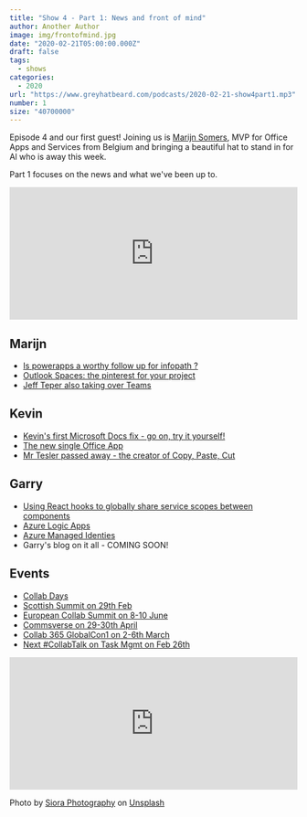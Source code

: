 ```yaml
---
title: "Show 4 - Part 1: News and front of mind"
author: Another Author
image: img/frontofmind.jpg
date: "2020-02-21T05:00:00.000Z"
draft: false
tags: 
  - shows
categories:
  - 2020
url: "https://www.greyhatbeard.com/podcasts/2020-02-21-show4part1.mp3"
number: 1
size: "40700000"
---
```


Episode 4 and our first guest! Joining us is [Marijn Somers](http://www.balestra.be/), MVP for Office Apps and Services from Belgium and bringing a beautiful hat to stand in for Al who is away this week.

Part 1 focuses on the news and what we've been up to.

<iframe src="https://open.spotify.com/embed-podcast/episode/4kKEReoc9uHHaqlhnUQHaS" width="100%" height="232" frameborder="0" allowtransparency="true" allow="encrypted-media"></iframe>

## Marijn
- [Is powerapps a worthy follow up for infopath ?](https://www.youtube.com/channel/UC_q39tct8fMykfp386kdcoQ)
- [Outlook Spaces: the pinterest for your project](https://www.zdnet.com/article/microsoft-could-add-new-spaces-organizational-tool-to-outlook/)
- [Jeff Teper also taking over Teams](https://tomtalks.blog/2020/02/cvp-jeff-teper-takes-over-leadership-of-microsoft-teams-what-does-it-mean-for-the-future/)

## Kevin
- [Kevin's first Microsoft Docs fix - go on, try it yourself!](https://github.com/MicrosoftDocs/azure-docs/pull/48186#event-3053433364)
- [The new single Office App](https://www.microsoft.com/en-us/microsoft-365/blog/2020/02/19/new-office-app-android-ios-available/)
- [Mr Tesler passed away - the creator of Copy, Paste, Cut](https://www.bbc.co.uk/news/world-us-canada-51567695)

## Garry
- [Using React hooks to globally share service scopes between components](https://github.com/garrytrinder/spfx-servicescopes-hooks)
- [Azure Logic Apps](https://azure.microsoft.com/en-us/services/logic-apps/)
- [Azure Managed Identies](https://docs.microsoft.com/en-us/azure/active-directory/managed-identities-azure-resources/overview)
- Garry's blog on it all - COMING SOON!

## Events
- [Collab Days](https://www.collabdays.org/)
- [Scottish Summit on 29th Feb](https://scottishsummit.com/)
- [European Collab Summit on 8-10 June](https://www.collabsummit.eu/)
- [Commsverse on 29-30th April](https://www.commsverse.com/)
- [Collab 365 GlobalCon1 on 2-6th March](https://content.collab365.community/collab365-globalcon1-2020/register/)
- [Next #CollabTalk on Task Mgmt on Feb 26th](https://twitter.com/buckleyplanet/status/1222218085332963329?s=20)

<iframe src="https://open.spotify.com/embed-podcast/episode/4kKEReoc9uHHaqlhnUQHaS" width="100%" height="232" frameborder="0" allowtransparency="true" allow="encrypted-media"></iframe>

Photo by [Siora Photography](https://unsplash.com/@siora18?utm_source=unsplash&utm_medium=referral&utm_content=creditCopyText) on [Unsplash](https://unsplash.com/@siora18)